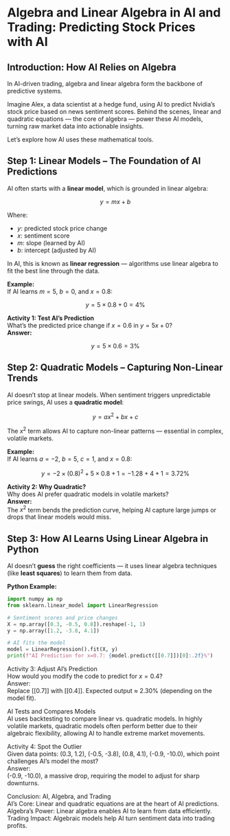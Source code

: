 

# **Algebra and Linear Algebra in AI and Trading: Predicting Stock Prices with AI**

## **Introduction: How AI Relies on Algebra**

In AI-driven trading, algebra and linear algebra form the backbone of predictive systems.

Imagine Alex, a data scientist at a hedge fund, using AI to predict Nvidia’s stock price based on news sentiment scores. Behind the scenes, linear and quadratic equations — the core of algebra — power these AI models, turning raw market data into actionable insights.

Let’s explore how AI uses these mathematical tools.

## **Step 1: Linear Models – The Foundation of AI Predictions**

AI often starts with a **linear model**, which is grounded in linear algebra:

$$
y = mx + b
$$

Where:

* $y$: predicted stock price change
* $x$: sentiment score
* $m$: slope (learned by AI)
* $b$: intercept (adjusted by AI)

In AI, this is known as **linear regression** — algorithms use linear algebra to fit the best line through the data.

**Example:**  
If AI learns $m = 5$, $b = 0$, and $x = 0.8$:

$$
y = 5 \times 0.8 + 0 = 4\%
$$

**Activity 1: Test AI’s Prediction**  
What’s the predicted price change if $x = 0.6$ in $y = 5x + 0$?  
**Answer:**

$$
y = 5 \times 0.6 = 3\%
$$

## **Step 2: Quadratic Models – Capturing Non-Linear Trends**

AI doesn’t stop at linear models. When sentiment triggers unpredictable price swings, AI uses a **quadratic model**:

$$
y = ax^2 + bx + c
$$

The $x^2$ term allows AI to capture non-linear patterns — essential in complex, volatile markets.

**Example:**  
If AI learns $a = -2$, $b = 5$, $c = 1$, and $x = 0.8$:

$$
y = -2 \times (0.8)^2 + 5 \times 0.8 + 1 = -1.28 + 4 + 1 = 3.72\%
$$

**Activity 2: Why Quadratic?**  
Why does AI prefer quadratic models in volatile markets?  
**Answer:**  
The $x^2$ term bends the prediction curve, helping AI capture large jumps or drops that linear models would miss.

## **Step 3: How AI Learns Using Linear Algebra in Python**

AI doesn’t **guess** the right coefficients — it uses linear algebra techniques (like **least squares**) to learn them from data.

**Python Example:**

```python
import numpy as np
from sklearn.linear_model import LinearRegression

# Sentiment scores and price changes
X = np.array([0.3, -0.5, 0.8]).reshape(-1, 1)
y = np.array([1.2, -3.8, 4.1])

# AI fits the model
model = LinearRegression().fit(X, y)
print(f"AI Prediction for x=0.7: {model.predict([[0.7]])[0]:.2f}%")
```
Activity 3: Adjust AI’s Prediction  
How would you modify the code to predict for $x = 0.4$?  
Answer:  
Replace [[0.7]] with [[0.4]]. Expected output ≈ 2.30% (depending on the model fit).

AI Tests and Compares Models  
AI uses backtesting to compare linear vs. quadratic models. In highly volatile markets, quadratic models often perform better due to their algebraic flexibility, allowing AI to handle extreme market movements.

Activity 4: Spot the Outlier  
Given data points: (0.3, 1.2), (-0.5, -3.8), (0.8, 4.1), (-0.9, -10.0), which point challenges AI’s model the most?  
Answer:  
(-0.9, -10.0), a massive drop, requiring the model to adjust for sharp downturns.

Conclusion: AI, Algebra, and Trading  
AI’s Core: Linear and quadratic equations are at the heart of AI predictions.  
Algebra’s Power: Linear algebra enables AI to learn from data efficiently.  
Trading Impact: Algebraic models help AI turn sentiment data into trading profits.

